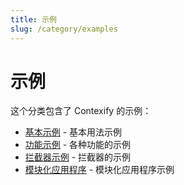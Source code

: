```yaml
---
title: 示例
slug: /category/examples
---
```


# 示例

这个分类包含了 Contexify 的示例：

- [基本示例](../examples/basic-example) - 基本用法示例
- [功能示例](../examples/features) - 各种功能的示例
- [拦截器示例](../examples/interceptors) - 拦截器的示例
- [模块化应用程序](../examples/modular-app) - 模块化应用程序示例
